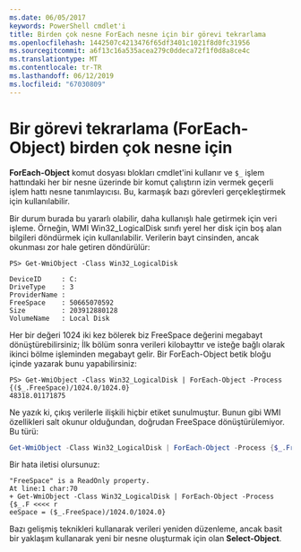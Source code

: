 ```yaml
---
ms.date: 06/05/2017
keywords: PowerShell cmdlet'i
title: Birden çok nesne ForEach nesne için bir görevi tekrarlama
ms.openlocfilehash: 1442507c4213476f65df3401c1021f8d0fc31956
ms.sourcegitcommit: a6f13c16a535acea279c0ddeca72f1f0d8a8ce4c
ms.translationtype: MT
ms.contentlocale: tr-TR
ms.lasthandoff: 06/12/2019
ms.locfileid: "67030809"
---
```

# <a name="repeating-a-task-for-multiple-objects-foreach-object"></a>Bir görevi tekrarlama (ForEach-Object) birden çok nesne için

**ForEach-Object** komut dosyası blokları cmdlet'ini kullanır ve `$_` işlem hattındaki her bir nesne üzerinde bir komut çalıştırın izin vermek geçerli işlem hattı nesne tanımlayıcısı. Bu, karmaşık bazı görevleri gerçekleştirmek için kullanılabilir.

Bir durum burada bu yararlı olabilir, daha kullanışlı hale getirmek için veri işleme. Örneğin, WMI Win32_LogicalDisk sınıfı yerel her disk için boş alan bilgileri döndürmek için kullanılabilir. Verilerin bayt cinsinden, ancak okunması zor hale getiren döndürülür:

```
PS> Get-WmiObject -Class Win32_LogicalDisk

DeviceID     : C:
DriveType    : 3
ProviderName :
FreeSpace    : 50665070592
Size         : 203912880128
VolumeName   : Local Disk
```

Her bir değeri 1024 iki kez bölerek biz FreeSpace değerini megabayt dönüştürebilirsiniz; İlk bölüm sonra verileri kilobayttır ve isteğe bağlı olarak ikinci bölme işleminden megabayt gelir. Bir ForEach-Object betik bloğu içinde yazarak bunu yapabilirsiniz:

```
PS> Get-WmiObject -Class Win32_LogicalDisk | ForEach-Object -Process {($_.FreeSpace)/1024.0/1024.0}
48318.01171875
```

Ne yazık ki, çıkış verilerle ilişkili hiçbir etiket sunulmuştur. Bunun gibi WMI özellikleri salt okunur olduğundan, doğrudan FreeSpace dönüştürülemiyor. Bu türü:

```powershell
Get-WmiObject -Class Win32_LogicalDisk | ForEach-Object -Process {$_.FreeSpace = ($_.FreeSpace)/1024.0/1024.0}
```

Bir hata iletisi olursunuz:

```output
"FreeSpace" is a ReadOnly property.
At line:1 char:70
+ Get-WmiObject -Class Win32_LogicalDisk | ForEach-Object -Process {$_.F <<<< r
eeSpace = ($_.FreeSpace)/1024.0/1024.0}
```

Bazı gelişmiş teknikleri kullanarak verileri yeniden düzenleme, ancak basit bir yaklaşım kullanarak yeni bir nesne oluşturmak için olan **Select-Object**.
